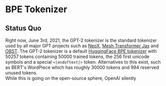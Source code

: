 # BPE Tokenizer
## Status Quo
Right now, June 3rd, 2021, the GPT-2 tokenizer is the standard tokenizer used by all major GPT projects such as
[NeoX](https://github.com/EleutherAI/gpt-neox),
[Mesh Transformer Jax](https://github.com/kingoflolz/mesh-transformer-jax) and
[OBST](https://github.com/ClashLuke/JanNet/). The GPT-2 tokenizer is a default
[HuggingFace BPE tokenizer](https://huggingface.co/docs/tokenizers/python/latest/api/reference.html#tokenizers.models.BPE)
with 50257 tokens containing 50000 trained tokens, the 256 first unicode symbols and a special `<|endoftext|>` token.
Alternatives to this exist, such as BERT's WordPiece which has roughly 30000 tokens and 994 reserved unused tokens.\
While this is going on the open-source sphere, OpenAI silently  